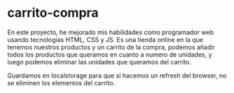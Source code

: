# carrito-compra
En este proyecto, he mejorado mis habilidades como programador web usando tecnologías HTML, CSS y JS.
Es una tienda online en la que tenemos nuestros productos y un carrito de la compra, podemos añadir todos
los productos que queramos en cuanto a numero de unidades, y luego podemos eliminar las unidades que queramos del carrito.

Guardamos en localstorage para que si hacemos un refresh del browser, no se eliminen los elementos del carrito.

